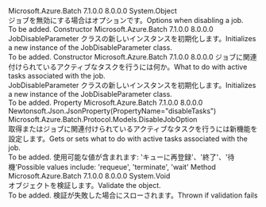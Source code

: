 <Type Name="JobDisableParameter" FullName="Microsoft.Azure.Batch.Protocol.Models.JobDisableParameter">
  <TypeSignature Language="C#" Value="public class JobDisableParameter" />
  <TypeSignature Language="ILAsm" Value=".class public auto ansi beforefieldinit JobDisableParameter extends System.Object" />
  <TypeSignature Language="DocId" Value="T:Microsoft.Azure.Batch.Protocol.Models.JobDisableParameter" />
  <TypeSignature Language="VB.NET" Value="Public Class JobDisableParameter" />
  <TypeSignature Language="F#" Value="type JobDisableParameter = class" />
  <AssemblyInfo>
    <AssemblyName>Microsoft.Azure.Batch</AssemblyName>
    <AssemblyVersion>7.1.0.0</AssemblyVersion>
    <AssemblyVersion>8.0.0.0</AssemblyVersion>
  </AssemblyInfo>
  <Base>
    <BaseTypeName>System.Object</BaseTypeName>
  </Base>
  <Interfaces />
  <Docs>
    <summary>
            <span data-ttu-id="1f732-101">ジョブを無効にする場合はオプションです。</span><span class="sxs-lookup"><span data-stu-id="1f732-101">Options when disabling a job.</span></span>
            </summary>
    <remarks>To be added.</remarks>
  </Docs>
  <Members>
    <Member MemberName=".ctor">
      <MemberSignature Language="C#" Value="public JobDisableParameter ();" />
      <MemberSignature Language="ILAsm" Value=".method public hidebysig specialname rtspecialname instance void .ctor() cil managed" />
      <MemberSignature Language="DocId" Value="M:Microsoft.Azure.Batch.Protocol.Models.JobDisableParameter.#ctor" />
      <MemberSignature Language="VB.NET" Value="Public Sub New ()" />
      <MemberType>Constructor</MemberType>
      <AssemblyInfo>
        <AssemblyName>Microsoft.Azure.Batch</AssemblyName>
        <AssemblyVersion>7.1.0.0</AssemblyVersion>
        <AssemblyVersion>8.0.0.0</AssemblyVersion>
      </AssemblyInfo>
      <Parameters />
      <Docs>
        <summary>
            <span data-ttu-id="1f732-102">JobDisableParameter クラスの新しいインスタンスを初期化します。</span><span class="sxs-lookup"><span data-stu-id="1f732-102">Initializes a new instance of the JobDisableParameter class.</span></span>
            </summary>
        <remarks>To be added.</remarks>
      </Docs>
    </Member>
    <Member MemberName=".ctor">
      <MemberSignature Language="C#" Value="public JobDisableParameter (Microsoft.Azure.Batch.Protocol.Models.DisableJobOption disableTasks);" />
      <MemberSignature Language="ILAsm" Value=".method public hidebysig specialname rtspecialname instance void .ctor(valuetype Microsoft.Azure.Batch.Protocol.Models.DisableJobOption disableTasks) cil managed" />
      <MemberSignature Language="DocId" Value="M:Microsoft.Azure.Batch.Protocol.Models.JobDisableParameter.#ctor(Microsoft.Azure.Batch.Protocol.Models.DisableJobOption)" />
      <MemberSignature Language="VB.NET" Value="Public Sub New (disableTasks As DisableJobOption)" />
      <MemberSignature Language="F#" Value="new Microsoft.Azure.Batch.Protocol.Models.JobDisableParameter : Microsoft.Azure.Batch.Protocol.Models.DisableJobOption -&gt; Microsoft.Azure.Batch.Protocol.Models.JobDisableParameter" Usage="new Microsoft.Azure.Batch.Protocol.Models.JobDisableParameter disableTasks" />
      <MemberType>Constructor</MemberType>
      <AssemblyInfo>
        <AssemblyName>Microsoft.Azure.Batch</AssemblyName>
        <AssemblyVersion>7.1.0.0</AssemblyVersion>
        <AssemblyVersion>8.0.0.0</AssemblyVersion>
      </AssemblyInfo>
      <Parameters>
        <Parameter Name="disableTasks" Type="Microsoft.Azure.Batch.Protocol.Models.DisableJobOption" />
      </Parameters>
      <Docs>
        <param name="disableTasks"><span data-ttu-id="1f732-103">ジョブに関連付けられているアクティブなタスクを行うには何か。</span><span class="sxs-lookup"><span data-stu-id="1f732-103">What to do with active tasks associated with the job.</span></span></param>
        <summary>
            <span data-ttu-id="1f732-104">JobDisableParameter クラスの新しいインスタンスを初期化します。</span><span class="sxs-lookup"><span data-stu-id="1f732-104">Initializes a new instance of the JobDisableParameter class.</span></span>
            </summary>
        <remarks>To be added.</remarks>
      </Docs>
    </Member>
    <Member MemberName="DisableTasks">
      <MemberSignature Language="C#" Value="public Microsoft.Azure.Batch.Protocol.Models.DisableJobOption DisableTasks { get; set; }" />
      <MemberSignature Language="ILAsm" Value=".property instance valuetype Microsoft.Azure.Batch.Protocol.Models.DisableJobOption DisableTasks" />
      <MemberSignature Language="DocId" Value="P:Microsoft.Azure.Batch.Protocol.Models.JobDisableParameter.DisableTasks" />
      <MemberSignature Language="VB.NET" Value="Public Property DisableTasks As DisableJobOption" />
      <MemberSignature Language="F#" Value="member this.DisableTasks : Microsoft.Azure.Batch.Protocol.Models.DisableJobOption with get, set" Usage="Microsoft.Azure.Batch.Protocol.Models.JobDisableParameter.DisableTasks" />
      <MemberType>Property</MemberType>
      <AssemblyInfo>
        <AssemblyName>Microsoft.Azure.Batch</AssemblyName>
        <AssemblyVersion>7.1.0.0</AssemblyVersion>
        <AssemblyVersion>8.0.0.0</AssemblyVersion>
      </AssemblyInfo>
      <Attributes>
        <Attribute>
          <AttributeName>Newtonsoft.Json.JsonProperty(PropertyName="disableTasks")</AttributeName>
        </Attribute>
      </Attributes>
      <ReturnValue>
        <ReturnType>Microsoft.Azure.Batch.Protocol.Models.DisableJobOption</ReturnType>
      </ReturnValue>
      <Docs>
        <summary>
            <span data-ttu-id="1f732-105">取得またはジョブに関連付けられているアクティブなタスクを行うには新機能を設定します。</span><span class="sxs-lookup"><span data-stu-id="1f732-105">Gets or sets what to do with active tasks associated with the job.</span></span>
            </summary>
        <value>To be added.</value>
        <remarks>
            <span data-ttu-id="1f732-106">使用可能な値が含まれます: 'キューに再登録'、'終了'、'待機'</span><span class="sxs-lookup"><span data-stu-id="1f732-106">Possible values include: 'requeue', 'terminate', 'wait'</span></span>
            </remarks>
      </Docs>
    </Member>
    <Member MemberName="Validate">
      <MemberSignature Language="C#" Value="public virtual void Validate ();" />
      <MemberSignature Language="ILAsm" Value=".method public hidebysig newslot virtual instance void Validate() cil managed" />
      <MemberSignature Language="DocId" Value="M:Microsoft.Azure.Batch.Protocol.Models.JobDisableParameter.Validate" />
      <MemberSignature Language="VB.NET" Value="Public Overridable Sub Validate ()" />
      <MemberSignature Language="F#" Value="abstract member Validate : unit -&gt; unit&#xA;override this.Validate : unit -&gt; unit" Usage="jobDisableParameter.Validate " />
      <MemberType>Method</MemberType>
      <AssemblyInfo>
        <AssemblyName>Microsoft.Azure.Batch</AssemblyName>
        <AssemblyVersion>7.1.0.0</AssemblyVersion>
        <AssemblyVersion>8.0.0.0</AssemblyVersion>
      </AssemblyInfo>
      <ReturnValue>
        <ReturnType>System.Void</ReturnType>
      </ReturnValue>
      <Parameters />
      <Docs>
        <summary>
            <span data-ttu-id="1f732-107">オブジェクトを検証します。</span><span class="sxs-lookup"><span data-stu-id="1f732-107">Validate the object.</span></span>
            </summary>
        <remarks>To be added.</remarks>
        <exception cref="T:Microsoft.Rest.ValidationException">
            <span data-ttu-id="1f732-108">検証が失敗した場合にスローされます。</span><span class="sxs-lookup"><span data-stu-id="1f732-108">Thrown if validation fails</span></span>
            </exception>
      </Docs>
    </Member>
  </Members>
</Type>